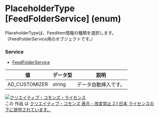 # PlaceholderType [FeedFolderService] (enum)
PlaceholderTypeは、FeedItem情報の種類を選択します。
（FeedFolderService用のオブジェクトです。）
### Service
+ [FeedFolderService](../services/FeedFolderService.md)

| 値 | データ型 | 説明 | 
|---|---|---|
| AD_CUSTOMIZER| string| データ自動挿入です。 |
<a rel="license" href="http://creativecommons.org/licenses/by-nd/2.1/jp/"><img alt="クリエイティブ・コモンズ・ライセンス" style="border-width:0" src="https://i.creativecommons.org/l/by-nd/2.1/jp/88x31.png" /></a><br />この 作品 は <a rel="license" href="http://creativecommons.org/licenses/by-nd/2.1/jp/">クリエイティブ・コモンズ 表示 - 改変禁止 2.1 日本 ライセンスの下に提供されています。</a>
